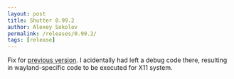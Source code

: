 ```yaml
---
layout: post
title: Shutter 0.99.2
author: Alexey Sokolov
permalink: /releases/0.99.2/
tags: [release]
---
```


Fix for [previous version](/releases/0.99.1/). I acidentally had left a debug
code there, resulting in wayland-specific code to be executed for X11 system.
